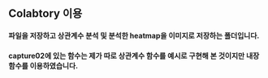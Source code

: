 ## Colabtory 이용

#### 파일을 저장하고 상관계수 분석 및 분석한 heatmap을 이미지로 저장하는 폴더입니다.

#### capture02에 있는 함수는 제가 따로 상관계수 함수를 예시로 구현해 본 것이지만 내장 함수를 이용하였습니다.
